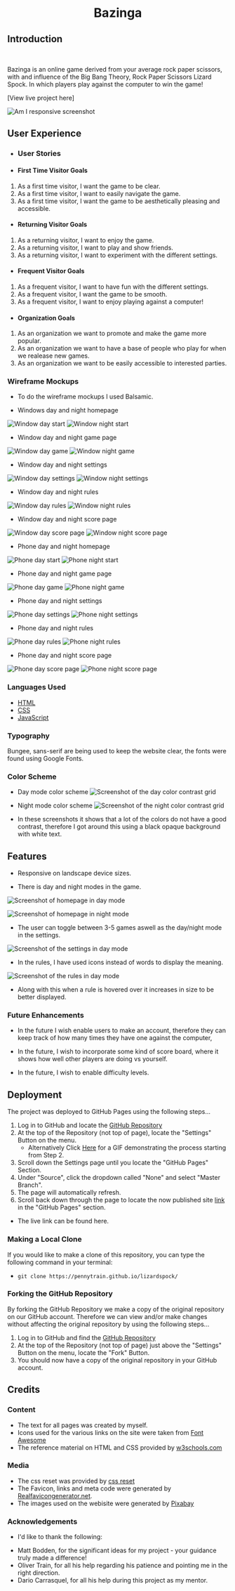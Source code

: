 <h1 align="center">Bazinga</h1>  

## Introduction
<br>
<p>Bazinga is an online game derived from your average rock paper scissors, with and influence of the Big Bang Theory, Rock Paper Scissors Lizard Spock. In which players play against the computer to win the game!</p>
[View live project here]

![Am I responsive screenshot](./assets/imgs/amiresponsive-screenshot.png)


## User Experience

-   ### User Stories
 
-   #### First Time Visitor Goals

 1. As a first time visitor, I want the game to be clear.
 2. As a first time visitor, I want to easily navigate the game.
 3. As a first time visitor, I want the game to be aesthetically pleasing and accessible.

-   #### Returning Visitor Goals

 1. As a returning visitor, I want to enjoy the game.
 2. As a returning visitor, I want to play and show friends.
 3. As a returning visitor, I want to experiment with the different settings.

-   #### Frequent Visitor Goals

 1. As a frequent visitor, I want to have fun with the different settings.
 2. As a frequent visitor, I want the game to be smooth.
 3. As a frequent visitor, I want to enjoy playing against a computer!

-   #### Organization Goals

 1. As an organization we want to promote and make the game more popular.
 2. As an organization we want to have a base of people who play for when we realease new games.
 3. As an organization we want to be easily accessible to interested parties.

 ### Wireframe Mockups

* To do the wireframe mockups I used Balsamic.

* Windows day and night homepage

![Window day start](./assets/imgs/window-day-start.png)
![Window night start](./assets/imgs/window-night-start.png)

* Window day and night game page

![Window day game](./assets/imgs/window-day-game.png)
![Window night game](./assets/imgs/window-night-game.png)

* Window day and night settings

![Window day settings](./assets/imgs/window-day-settings.png)
![Window night settings](./assets/imgs/window-night-settings.png)

* Window day and night rules

![Window day rules](./assets/imgs/window-day-rules.png)
![Window night rules](./assets/imgs/window-night-rules.png)

* Window day and night score page

![Window day score page](./assets/imgs/window-day-end.png)
![Window night score page](./assets/imgs/window-night-end.png)

* Phone day and night homepage

![Phone day start](./assets/imgs/phone-day-start.png)
![Phone night start](./assets/imgs/phone-night-start.png)

* Phone day and night game page

![Phone day game](./assets/imgs/phone-day-game.png)
![Phone night game](./assets/imgs/phone-night-game.png)

* Phone day and night settings

![Phone day settings](./assets/imgs/phone-day-settings.png)
![Phone night settings](./assets/imgs/phone-night-settings.png)

* Phone day and night rules

![Phone day rules](./assets/imgs/phone-day-rules.png)
![Phone night rules](./assets/imgs/phone-night-settings.png)

* Phone day and night score page

![Phone day score page](./assets/imgs/phone-day-end.png)
![Phone night score page](./assets/imgs/phone-night-end.png)

### Languages Used

* [HTML](https://en.wikipedia.org/wiki/HTML)
* [CSS](https://en.wikipedia.org/wiki/CSS)
* [JavaScript](https://en.wikipedia.org/wiki/JavaScript)

### Typography

Bungee, sans-serif are being used to keep the website clear, the fonts were found using Google Fonts. 

### Color Scheme

* Day mode color scheme
![Screenshot of the day color contrast grid](./assets/imgs/day-color-grid.png)

* Night mode color scheme
![Screenshot of the night color contrast grid](./assets/imgs/night-contrast-grid.png)

* In these screenshots it shows that a lot of the colors do not have a good contrast, therefore I got around this using a black opaque background with white text.

## Features

* Responsive on landscape device sizes.

* There is day and night modes in the game.

![Screenshot of homepage in day mode](./assets/imgs/browser-day-homepage.png)

![Screenshot of homepage in night mode](./assets/imgs/browser-night-homepage.png)

* The user can toggle between 3-5 games aswell as the day/night mode in the settings.

![Screenshot of the settings in day mode](./assets/imgs/browser-day-settings.png)

* In the rules, I have used icons instead of words to display the meaning. 

![Screenshot of the rules in day mode](./assets/imgs/browser-day-rules.png)

* Along with this when a rule is hovered over it increases in size to be better displayed.










### Future Enhancements

* In the future I wish enable users to make an account, therefore they can keep track of how many times they have one against the computer,

* In the future, I wish to incorporate some kind of score board, where it shows how well other players are doing vs yourself.

* In the future, I wish to enable difficulty levels.
 ## Deployment

The project was deployed to GitHub Pages using the following steps...

1. Log in to GitHub and locate the [GitHub Repository](https://github.com/)
2. At the top of the Repository (not top of page), locate the "Settings" Button on the menu.
    - Alternatively Click [Here](https://raw.githubusercontent.com/) for a GIF demonstrating the process starting from Step 2.
3. Scroll down the Settings page until you locate the "GitHub Pages" Section.
4. Under "Source", click the dropdown called "None" and select "Master Branch".
5. The page will automatically refresh.
6. Scroll back down through the page to locate the now published site [link](https://github.com) in the "GitHub Pages" section.

* The live link can be found here. 

### Making a Local Clone

If you would like to make a clone of this repository, you can type the following command in your terminal:

- `git clone https://pennytrain.github.io/lizardspock/`

### Forking the GitHub Repository

By forking the GitHub Repository we make a copy of the original repository on our GitHub account. Therefore we can view and/or make changes without affecting the original repository by using the following steps...

1. Log in to GitHub and find the [GitHub Repository](https://github.com/)
2. At the top of the Repository (not top of page) just above the "Settings" Button on the menu, locate the "Fork" Button.
3. You should now have a copy of the original repository in your GitHub account.

## Credits

### Content

* The text for all pages was created by myself.
* Icons used for the various links on the site were taken from [Font Awesome](https://fontawesome.com/)
* The reference material on HTML and CSS provided by [w3schools.com](https://www.w3schools.com/)

### Media

* The css reset was provided by [css reset](http://meyerweb.com/eric/tools/css/reset/)
* The Favicon, links and meta code were generated by [Realfavicongenerator.net](https://realfavicongenerator.net).
* The images used on the webisite were generated by [Pixabay](https://pixabay.com/photos/)

### Acknowledgements

* I'd like to thank the following:
- Matt Bodden, for the significant ideas for my project - your guidance truly made a difference!
- Oliver Train, for all his help regarding his patience and pointing me in the right direction.
- Dario Carrasquel, for all his help during this project as my mentor.

